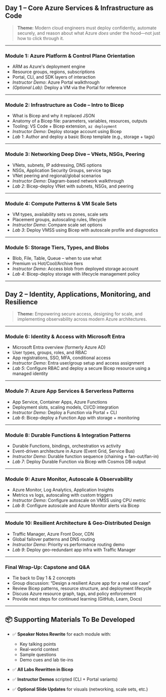 ## **Day 1 – Core Azure Services & Infrastructure as Code**

> **Theme:** Modern cloud engineers must deploy confidently, automate securely, and reason about what Azure *does* under the hood—not just how to click through it.

---

### **Module 1: Azure Platform & Control Plane Orientation**

* ARM as Azure's deployment engine
* Resource groups, regions, subscriptions
* Portal, CLI, and SDK layers of interaction
* *Instructor Demo*: Azure Portal walkthrough
* *(Optional Lab)*: Deploy a VM via the Portal for reference

---

### **Module 2: Infrastructure as Code – Intro to Bicep**

* What is Bicep and why it replaced JSON
* Anatomy of a Bicep file: parameters, variables, resources, outputs
* Tooling: VS Code + Bicep extension, `az deployment`
* *Instructor Demo*: Deploy storage account using Bicep
* *Lab 1*: Author and deploy a basic Bicep template (e.g., storage + tags)

---

### **Module 3: Networking Deep Dive – VNets, NSGs, Peering**

* VNets, subnets, IP addressing, DNS options
* NSGs, Application Security Groups, service tags
* VNet peering and regional/global scenarios
* *Instructor Demo*: Diagram-based network walkthrough
* *Lab 2*: Bicep-deploy VNet with subnets, NSGs, and peering

---

### **Module 4: Compute Patterns & VM Scale Sets**

* VM types, availability sets vs zones, scale sets
* Placement groups, autoscaling rules, lifecycle
* *Instructor Demo*: Compare scale set options
* *Lab 3*: Deploy VMSS using Bicep with autoscale profile and diagnostics

---

### **Module 5: Storage Tiers, Types, and Blobs**

* Blob, File, Table, Queue – when to use what
* Premium vs Hot/Cool/Archive tiers
* *Instructor Demo*: Access blob from deployed storage account
* *Lab 4*: Bicep-deploy storage with lifecycle management policy

---

## **Day 2 – Identity, Applications, Monitoring, and Resilience**

> **Theme:** Empowering secure access, designing for scale, and implementing observability across modern Azure architectures.

---

### **Module 6: Identity & Access with Microsoft Entra**

* Microsoft Entra overview (formerly Azure AD)
* User types, groups, roles, and RBAC
* App registrations, SSO, MFA, conditional access
* *Instructor Demo*: Entra user/group setup and access assignment
* *Lab 5*: Configure RBAC and deploy a secure Bicep resource using a managed identity

---

### **Module 7: Azure App Services & Serverless Patterns**

* App Service, Container Apps, Azure Functions
* Deployment slots, scaling models, CI/CD integration
* *Instructor Demo*: Deploy a Function via Portal + CLI
* *Lab 6*: Bicep-deploy a Function App with storage + monitoring

---

### **Module 8: Durable Functions & Integration Patterns**

* Durable Functions, bindings, orchestration vs activity
* Event-driven architecture in Azure (Event Grid, Service Bus)
* *Instructor Demo*: Durable function sequence (chaining + fan-out/fan-in)
* *Lab 7*: Deploy Durable Function via Bicep with Cosmos DB output

---

### **Module 9: Azure Monitor, Autoscale & Observability**

* Azure Monitor, Log Analytics, Application Insights
* Metrics vs logs, autoscaling with custom triggers
* *Instructor Demo*: Configure autoscale on VMSS using CPU metric
* *Lab 8*: Configure autoscale and Azure Monitor alerts via Bicep

---

### **Module 10: Resilient Architecture & Geo-Distributed Design**

* Traffic Manager, Azure Front Door, CDN
* Global failover patterns and DNS routing
* *Instructor Demo*: Priority vs performance routing demo
* *Lab 9*: Deploy geo-redundant app infra with Traffic Manager

---

### **Final Wrap-Up: Capstone and Q\&A**

* Tie back to Day 1 & 2 concepts
* Group discussion: “Design a resilient Azure app for a real use case”
* Review Bicep patterns, resource structure, and deployment lifecycle
* Discuss Azure resource graph, tags, and policy enforcement
* Provide next steps for continued learning (GitHub, Learn, Docs)

---

## 📦 **Supporting Materials To Be Developed**

* ✅ **Speaker Notes Rewrite** for each module with:

  * Key talking points
  * Real-world context
  * Sample questions
  * Demo cues and lab tie-ins
* ✅ **All Labs Rewritten in Bicep**
* ✅ **Instructor Demos** scripted (CLI + Portal variants)
* ✅ **Optional Slide Updates** for visuals (networking, scale sets, etc.)
